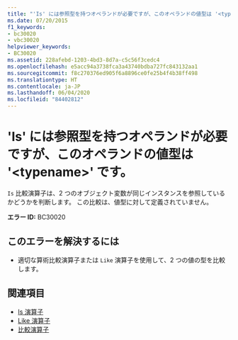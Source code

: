 ```yaml
---
title: "'Is' には参照型を持つオペランドが必要ですが、このオペランドの値型は '<typename>' です。"
ms.date: 07/20/2015
f1_keywords:
- bc30020
- vbc30020
helpviewer_keywords:
- BC30020
ms.assetid: 228afebd-1203-4bd3-8d7a-c5c56f3cedc4
ms.openlocfilehash: e5acc94a3738fca3a43740bdba727fc843132aa1
ms.sourcegitcommit: f8c270376ed905f6a8896ce0fe25b4f4b38ff498
ms.translationtype: HT
ms.contentlocale: ja-JP
ms.lasthandoff: 06/04/2020
ms.locfileid: "84402812"
---
```

# <a name="is-requires-operands-that-have-reference-types-but-this-operand-has-the-value-type-typename"></a>'Is' には参照型を持つオペランドが必要ですが、このオペランドの値型は '\<typename>' です。
`Is` 比較演算子は、2 つのオブジェクト変数が同じインスタンスを参照しているかどうかを判断します。 この比較は、値型に対して定義されていません。  
  
 **エラー ID:** BC30020  
  
## <a name="to-correct-this-error"></a>このエラーを解決するには  
  
- 適切な算術比較演算子または `Like` 演算子を使用して、2 つの値の型を比較します。  
  
## <a name="see-also"></a>関連項目

- [Is 演算子](../operators/is-operator.md)
- [Like 演算子](../operators/like-operator.md)
- [比較演算子](../operators/comparison-operators.md)
